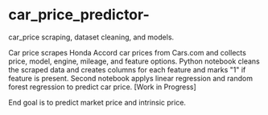 # car_price_predictor-
car_price scraping, dataset cleaning, and models. 

Car price scrapes Honda Accord car prices from Cars.com and collects price, model, engine, mileage, and feature options. 
Python notebook cleans the scraped data and creates columns for each feature and marks "1" if feature is present. 
Second notebook applys linear regression and random forest regression to predict car price. [Work in Progress]

End goal is to predict market price and intrinsic price. 
